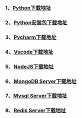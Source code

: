 ### 1、[Python下载地址](https://www.python.org/getit/)
### 2、[Python安装包下载地址](https://www.lfd.uci.edu/~gohlke/pythonlibs/)
### 3、[Pycharm下载地址](https://www.jetbrains.com/pycharm/download/#section=windows)
### 4、[Vscode下载地址](https://code.visualstudio.com/download)
### 5、[NodeJS下载地址](https://nodejs.org/en/download/)
### 6、[MongoDB Server下载地址](https://www.mongodb.com/try/download/community)
### 7、[Mysql Server下载地址](https://dev.mysql.com/downloads/mysql/)
### 8、[Redis Server下载地址](https://redis.io/download)
